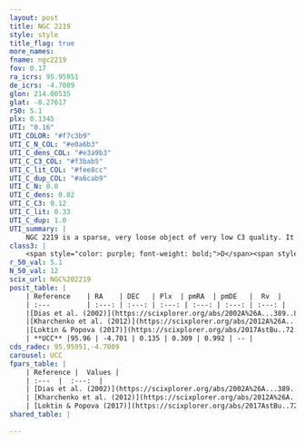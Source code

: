 ```yaml
---
layout: post
title: NGC 2219
style: style
title_flag: true
more_names: 
fname: ngc2219
fov: 0.17
ra_icrs: 95.95951
de_icrs: -4.7009
glon: 214.00535
glat: -8.27617
r50: 5.1
plx: 0.1345
UTI: "0.16"
UTI_COLOR: "#f7c3b9"
UTI_C_N_COL: "#e0a6b3"
UTI_C_dens_COL: "#e3a9b3"
UTI_C_C3_COL: "#f3bab5"
UTI_C_lit_COL: "#fee8cc"
UTI_C_dup_COL: "#a6cab9"
UTI_C_N: 0.0
UTI_C_dens: 0.02
UTI_C_C3: 0.12
UTI_C_lit: 0.33
UTI_C_dup: 1.0
UTI_summary: |
    NGC 2219 is a sparse, very loose object of very low C3 quality. It is poorly studied in the literature, with no articles listed in the last 8 years.<br><br><span style="color: #99180f; font-weight: bold;">Warning: </span>contains less than 25 stars with <i>P>0.5</i> estimated.
class3: |
    <span style="color: purple; font-weight: bold;">D</span><span style="color: red; font-weight: bold;">C</span>
r_50_val: 5.1
N_50_val: 12
scix_url: NGC%202219
posit_table: |
    | Reference    | RA    | DEC   | Plx  | pmRA  | pmDE   |  Rv  |
    | :---         | :---: | :---: | :---: | :---: | :---: | :---: |
    |[Dias et al. (2002)](https://scixplorer.org/abs/2002A%26A...389..871D) | 95.933 | -4.677 | -- | -2.92 | -2.93 | -- |
    |[Kharchenko et al. (2012)](https://scixplorer.org/abs/2012A%26A...543A.156K) | 95.933 | -4.695 | -- | -1.53 | -1.98 | -- |
    |[Loktin & Popova (2017)](https://scixplorer.org/abs/2017AstBu..72..257L) | 95.94 | -4.677 | -- | -2.92 | -2.93 | -- |
    | **UCC** |95.96 | -4.701 | 0.135 | 0.309 | 0.992 | -- | 
cds_radec: 95.95951,-4.7009
carousel: UCC
fpars_table: |
    | Reference |  Values |
    | :---  |  :---:  |
    | [Dias et al. (2002)](https://scixplorer.org/abs/2002A%26A...389..871D) | `E(B-V)=0.4, Dist=2023.0, Age=8.9` |
    | [Kharchenko et al. (2012)](https://scixplorer.org/abs/2012A%26A...543A.156K) | `e_bv=0.521, distance=2325, log_age=8.75` |
    | [Loktin & Popova (2017)](https://scixplorer.org/abs/2017AstBu..72..257L) | `E(B-V)=0.312, Dmod=11.275, logt=9.0` |
shared_table: |
    
---
```

